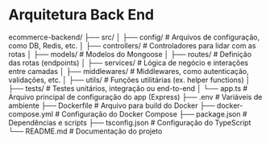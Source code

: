 # Arquitetura Back End

ecommerce-backend/
├── src/
│   ├── config/             # Arquivos de configuração, como DB, Redis, etc.
│   ├── controllers/        # Controladores para lidar com as rotas
│   ├── models/             # Modelos do Mongoose
│   ├── routes/             # Definição das rotas (endpoints)
│   ├── services/           # Lógica de negócio e interações entre camadas
│   ├── middlewares/        # Middlewares, como autenticação, validações, etc.
│   ├── utils/              # Funções utilitárias (ex. helper functions)
│   ├── tests/              # Testes unitários, integração ou end-to-end
│   └── app.ts              # Arquivo principal de configuração do app (Express)
├── .env                    # Variáveis de ambiente
├── Dockerfile              # Arquivo para build do Docker
├── docker-compose.yml      # Configuração do Docker Compose
├── package.json            # Dependências e scripts
├── tsconfig.json           # Configuração do TypeScript
└── README.md               # Documentação do projeto
